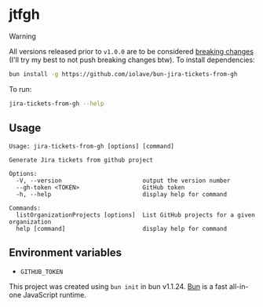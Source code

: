 # jtfgh

> [!WARNING]
> All versions released prior to `v1.0.0` are to be considered [breaking changes](https://semver.org/#how-do-i-know-when-to-release-100) (I'll try my best to not push breaking changes btw).
To install dependencies:

```bash
bun install -g https://github.com/iolave/bun-jira-tickets-from-gh
```

To run:

```bash
jira-tickets-from-gh --help
```

## Usage
```
Usage: jira-tickets-from-gh [options] [command]

Generate Jira tickets from github project

Options:
  -V, --version                       output the version number
  --gh-token <TOKEN>                  GitHub token
  -h, --help                          display help for command

Commands:
  listOrganizationProjects [options]  List GitHub projects for a given organization
  help [command]                      display help for command
```

## Environment variables
- `GITHUB_TOKEN`


This project was created using `bun init` in bun v1.1.24. [Bun](https://bun.sh) is a fast all-in-one JavaScript runtime.
